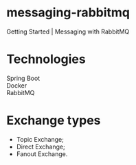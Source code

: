 # messaging-rabbitmq
Getting Started | Messaging with RabbitMQ

# Technologies
Spring Boot  
Docker  
RabbitMQ  

# Exchange types

- Topic Exchange;
- Direct Exchange;
- Fanout Exchange.
